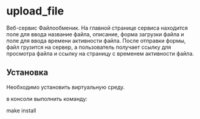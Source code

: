 upload_file
==========



Веб-сервис Файлообменик.
На главной странице сервиса находится поле для ввода название файла, описание, форма загрузки файла и поле для ввода времени активности файла. После отправки формы, файл грузится на сервер, а пользователь получает ссылку для просмотра файла и ссылку на cтраницу с временем активности файла.



Установка
---------
Необходимо установить виртуальную среду.

в консоли выполнить команду:

make install



